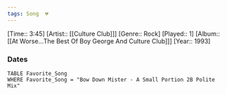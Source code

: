 ```yaml
---
tags: Song  💔
---
```

[Time:: 3:45]
[Artist:: [[Culture Club]]]
[Genre:: Rock]
[Played:: 1]
[Album:: [[At Worse...The Best Of Boy George And Culture Club]]]
[Year:: 1993]
### Dates
````dataview
TABLE Favorite_Song
WHERE Favorite_Song = "Bow Down Mister - A Small Portion 2B Polite Mix"
````